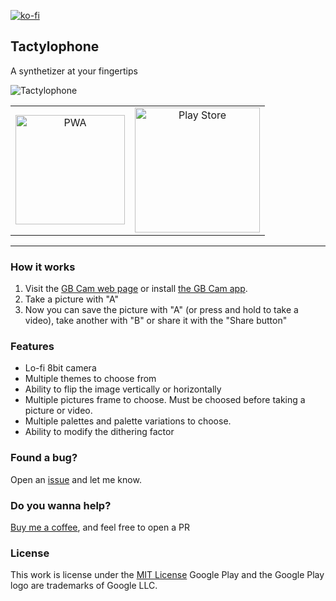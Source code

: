 [![ko-fi](https://ko-fi.com/img/githubbutton_sm.svg)](https://ko-fi.com/Y8Y43D7I3)

## Tactylophone

A synthetizer at your fingertips

![Tactylophone](https://github.com/oscarrc/gbcam/blob/master/public/assets/screenshot.png?raw=true "Virtual GB Cam")

<table>
  <tr>
    <td align="center">
      <a href="https://gbcam.oscarrc.me" target="_BLANK">
      <img width="175" src="https://user-images.githubusercontent.com/3104648/28969264-d14f6178-791b-11e7-9399-e7820d6aaa39.png" alt="PWA"></a>
    </td>
    <td align="center">
       <a href="https://play.google.com/store/apps/details?id=me.oscarrc.gbcam.twa" target="_BLANK"><img width="200" src="https://play.google.com/intl/en_us/badges/static/images/badges/en_badge_web_generic.png" alt="Play Store"/></a>
    </td>
  </tr>
</table>

---

### How it works

1. Visit the [GB Cam web page](https://gbcam.oscarrc.me) or install [the GB Cam app](https://play.google.com/store/apps/details?id=me.oscarrc.gbcam.twa).
2. Take a picture with "A"
3. Now you can save the picture with "A" (or press and hold to take a video), take another with "B" or share it with the "Share button"

### Features

* Lo-fi 8bit camera
* Multiple themes to choose from
* Ability to flip the image vertically or horizontally
* Multiple pictures frame to choose. Must be choosed before taking a picture or video.
* Multiple palettes and palette variations to choose.
* Ability to modify the dithering factor

### Found a bug?

Open an [issue](https://github.com/oscarrc/gbcam/issues) and let me know.

### Do you wanna help?

[Buy me a coffee](https://ko-fi.com/Y8Y43D7I3), and feel free to open a PR

### License

This work is license under the [MIT License](https://github.com/oscarrc/gbcam/blob/master/LICENSE)
Google Play and the Google Play logo are trademarks of Google LLC.
